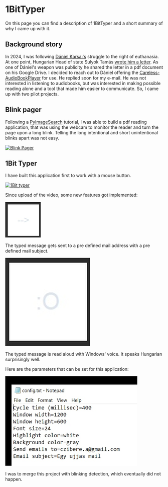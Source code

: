 # 1BitTyper

On this page you can find a description of 1BitTyper and a short summary of why I came up with it. 

## Background story

In 2024, I was following [Dániel Karsai's](https://hu.wikipedia.org/wiki/Karsai_D%C3%A1niel) struggle to the right of euthanasia. At one point, Hungarian Head of state Sulyok Tamás [wrote him a letter](https://telex.hu/belfold/2024/06/03/karsai-daniel-alkotmanyjogasz-elnoki-kegyelem-sulyok-tamas-koztarsasagi-elnok). As one of Dániel's weapon was publicity he shared the letter in a pdf document on his Google Drive.
I decided to reach out to Dániel offering the [Careless-AudioBookPlayer](https://github.com/gitusercz/CABP) for use. 
He replied soon for my e-mail. He was not interested in listening to audiobooks, but was interested in making possible reading alone and a tool that made him easier to communicate. 
So, I came up with two pilot projects. 
## Blink pager 
Following a [PyImageSearch](https://pyimagesearch.com/2017/04/24/eye-blink-detection-opencv-python-dlib/) tutorial, I was able to build a pdf reading application, that was using the webcam to monitor the reader and turn the page upon a long blink. Telling the long intentional and short unintentional blinks apart was not easy. 

[![Blink Pager](http://img.youtube.com/vi/2xVDDgs_4EI/0.jpg)](http://www.youtube.com/watch?v=2xVDDgs_4EI "Video Title")
 
 ## 1Bit Typer
I have built this application first to work with a mouse button. 

  [![1Bit typer](http://img.youtube.com/vi/qXcb0MDoz9o/0.jpg)](http://www.youtube.com/watch?v=qXcb0MDoz9o "Video Title")

Since upload of the video, some new features got implemented:

![image](resources/sendasamail.jpg)

The typed message gets sent to a pre defined mail address with a pre defined mail subject. 

![image](resources/speak_out_loud.jpg)

The typed message is read aloud with Windows' voice. It speaks Hungarian surprisingly well. 

Here are the parameters that can be set for this application: 

![image](resources/config.jpg)


I was to merge this project with blinking detection, which eventually did not happen. 
